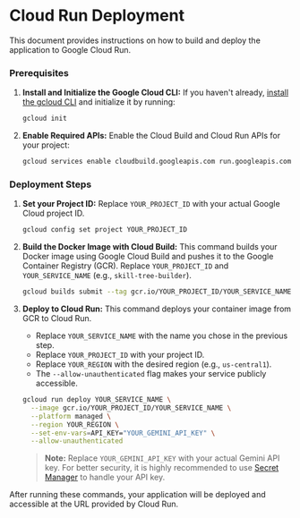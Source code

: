 # Cloud Run Deployment

This document provides instructions on how to build and deploy the application to Google Cloud Run.

### Prerequisites

1.  **Install and Initialize the Google Cloud CLI:**
    If you haven't already, [install the gcloud CLI](https://cloud.google.com/sdk/docs/install) and initialize it by running:
    ```bash
    gcloud init
    ```

2.  **Enable Required APIs:**
    Enable the Cloud Build and Cloud Run APIs for your project:
    ```bash
    gcloud services enable cloudbuild.googleapis.com run.googleapis.com
    ```

### Deployment Steps

1.  **Set your Project ID:**
    Replace `YOUR_PROJECT_ID` with your actual Google Cloud project ID.
    ```bash
    gcloud config set project YOUR_PROJECT_ID
    ```

2.  **Build the Docker Image with Cloud Build:**
    This command builds your Docker image using Google Cloud Build and pushes it to the Google Container Registry (GCR). Replace `YOUR_PROJECT_ID` and `YOUR_SERVICE_NAME` (e.g., `skill-tree-builder`).
    ```bash
    gcloud builds submit --tag gcr.io/YOUR_PROJECT_ID/YOUR_SERVICE_NAME
    ```

3.  **Deploy to Cloud Run:**
    This command deploys your container image from GCR to Cloud Run.
    *   Replace `YOUR_SERVICE_NAME` with the name you chose in the previous step.
    *   Replace `YOUR_PROJECT_ID` with your project ID.
    *   Replace `YOUR_REGION` with the desired region (e.g., `us-central1`).
    *   The `--allow-unauthenticated` flag makes your service publicly accessible.

    ```bash
    gcloud run deploy YOUR_SERVICE_NAME \
      --image gcr.io/YOUR_PROJECT_ID/YOUR_SERVICE_NAME \
      --platform managed \
      --region YOUR_REGION \
      --set-env-vars=API_KEY="YOUR_GEMINI_API_KEY" \
      --allow-unauthenticated
    ```
    > **Note:** Replace `YOUR_GEMINI_API_KEY` with your actual Gemini API key. For better security, it is highly recommended to use [Secret Manager](https://cloud.google.com/secret-manager) to handle your API key.

After running these commands, your application will be deployed and accessible at the URL provided by Cloud Run.

